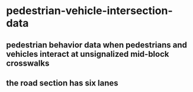 # pedestrian-vehicle-intersection-data
## pedestrian behavior data when pedestrians and vehicles interact at unsignalized mid-block crosswalks
## the road section has six lanes

